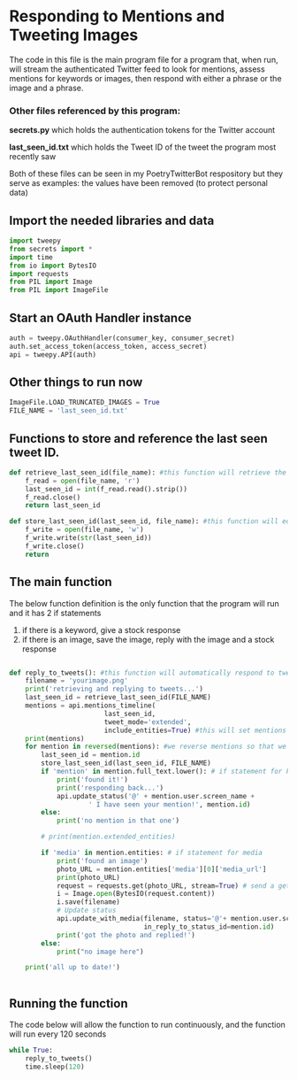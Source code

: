 # Responding to Mentions and Tweeting Images
The code in this file is the main program file for a program that, when run, will stream the authenticated Twitter feed to look for mentions, assess mentions for keywords or images, then respond with either a phrase or the image and a phrase. 
### Other files referenced by this program:
**secrets.py** which holds the authentication tokens for the Twitter account

**last_seen_id.txt** which holds the Tweet ID of the tweet the program most recently saw

Both of these files can be seen in my PoetryTwitterBot respository but they serve as examples: the values have been removed (to protect personal data)

## Import the needed libraries and data
```python
import tweepy
from secrets import *
import time
from io import BytesIO
import requests
from PIL import Image
from PIL import ImageFile
```

## Start an OAuth Handler instance
```python
auth = tweepy.OAuthHandler(consumer_key, consumer_secret)
auth.set_access_token(access_token, access_secret)
api = tweepy.API(auth)
```

## Other things to run now
```python
ImageFile.LOAD_TRUNCATED_IMAGES = True
FILE_NAME = 'last_seen_id.txt'
```

## Functions to store and reference the last seen tweet ID. 
```python
def retrieve_last_seen_id(file_name): #this function will retrieve the last seen id which is the text within the file
    f_read = open(file_name, 'r')
    last_seen_id = int(f_read.read().strip())
    f_read.close()
    return last_seen_id

def store_last_seen_id(last_seen_id, file_name): #this function will edit the file and update it with the most recently seen tweet id
    f_write = open(file_name, 'w')
    f_write.write(str(last_seen_id))
    f_write.close()
    return
```

## The main function
The below function definition is the only function that the program will run and it has 2 if statements
1. if there is a keyword, give a stock response
2. if there is an image, save the image, reply with the image and a stock response

```python

def reply_to_tweets(): #this function will automatically respond to tweets
    filename = 'yourimage.png'
    print('retrieving and replying to tweets...')
    last_seen_id = retrieve_last_seen_id(FILE_NAME)
    mentions = api.mentions_timeline(
                        last_seen_id,
                        tweet_mode='extended',
                        include_entities=True) #this will set mentions equal to all mentions since the last seen mention
    print(mentions)
    for mention in reversed(mentions): #we reverse mentions so that we go through the tweets in chronological order
        last_seen_id = mention.id
        store_last_seen_id(last_seen_id, FILE_NAME)
        if 'mention' in mention.full_text.lower(): # if statement for keyword
            print('found it!')
            print('responding back...')
            api.update_status('@' + mention.user.screen_name +
                    ' I have seen your mention!', mention.id)
        else:
            print('no mention in that one')

        # print(mention.extended_entities)

        if 'media' in mention.entities: # if statement for media
            print('found an image')
            photo_URL = mention.entities['media'][0]['media_url']
            print(photo_URL)
            request = requests.get(photo_URL, stream=True) # send a get request to get the image
            i = Image.open(BytesIO(request.content))
            i.save(filename)
            # Update status
            api.update_with_media(filename, status='@'+ mention.user.screen_name + ' Here is your image!',
                                  in_reply_to_status_id=mention.id)
            print('got the photo and replied!')
        else:
            print("no image here")

    print('all up to date!')
    
```
## Running the function
The code below will allow the function to run continuously, and the function will run every 120 seconds
```python
while True:
    reply_to_tweets()
    time.sleep(120)
```
